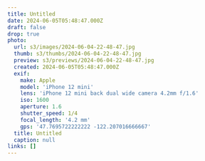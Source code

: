 ```yaml
---
title: Untitled
date: 2024-06-05T05:48:47.000Z
draft: false
drop: true
photo:
  url: s3/images/2024-06-04-22-48-47.jpg
  thumb: s3/thumbs/2024-06-04-22-48-47.jpg
  preview: s3/previews/2024-06-04-22-48-47.jpg
  created: 2024-06-05T05:48:47.000Z
  exif:
    make: Apple
    model: 'iPhone 12 mini'
    lens: 'iPhone 12 mini back dual wide camera 4.2mm f/1.6'
    iso: 1600
    aperture: 1.6
    shutter_speed: 1/4
    focal_length: '4.2 mm'
    gps: '47.7695722222222 -122.207016666667'
  title: Untitled
  caption: null
links: []
---
```

